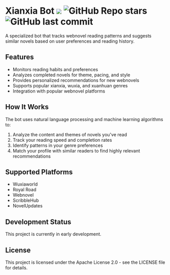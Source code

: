 # Xianxia Bot ![](https://hackatime-badge.hackclub.com/U08RWLFGRKN/xianxia-bot?style=flat-square&label=hackatime&color=blue) ![GitHub Repo stars](https://img.shields.io/github/stars/wessleyn/xianxia-bot?style=social)![GitHub last commit](https://img.shields.io/github/last-commit/wessleyn/xianxia-bot)

A specialized bot that tracks webnovel reading patterns and suggests similar novels based on user preferences and reading history.

## Features

- Monitors reading habits and preferences
- Analyzes completed novels for theme, pacing, and style
- Provides personalized recommendations for new webnovels
- Supports popular xianxia, wuxia, and xuanhuan genres
- Integration with popular webnovel platforms

## How It Works

The bot uses natural language processing and machine learning algorithms to:

1. Analyze the content and themes of novels you've read
2. Track your reading speed and completion rates
3. Identify patterns in your genre preferences
4. Match your profile with similar readers to find highly relevant recommendations

## Supported Platforms

- Wuxiaworld
- Royal Road
- Webnovel
- ScribbleHub
- NovelUpdates

## Development Status

This project is currently in early development.

## License

This project is licensed under the Apache License 2.0 - see the LICENSE file for details.
